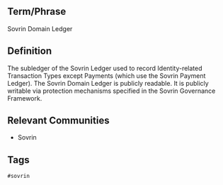 ## Term/Phrase
Sovrin Domain Ledger

## Definition
The subledger of the Sovrin Ledger used to record Identity-related Transaction Types except Payments (which use the Sovrin Payment Ledger). The Sovrin Domain Ledger is publicly readable. It is publicly writable via protection mechanisms specified in the Sovrin Governance Framework.

## Relevant Communities
* Sovrin

## Tags
```
#sovrin
```
